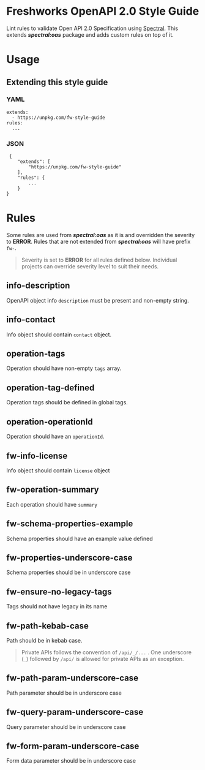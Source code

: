
# Freshworks OpenAPI 2.0 Style Guide

Lint rules to validate Open API 2.0 Specification using [Spectral](https://stoplight.io/open-source/spectral/). This extends ***spectral:oas*** package and adds custom rules on top of it.

# Usage

## Extending this style guide

### YAML

    extends:
	  - https://unpkg.com/fw-style-guide
	rules:
	  ...

### JSON


     {
        "extends": [
            "https://unpkg.com/fw-style-guide"
        ],
        "rules": {
            ...
        }
    }

# Rules
Some rules are used from ***spectral:oas*** as it is and overridden the severity to **ERROR**. Rules that are not extended from ***spectral:oas*** will have prefix `fw-`.

> Severity is set to **ERROR** for all rules defined below. Individual  
> projects can override severity level to suit their needs.

## info-description

OpenAPI object info `description` must be present and non-empty string.

## info-contact

Info object should contain `contact` object.

## operation-tags

Operation should have non-empty `tags` array.

## operation-tag-defined

Operation tags should be defined in global tags.

## operation-operationId

Operation should have an `operationId`.

## fw-info-license

Info object should contain `license` object

## fw-operation-summary

Each operation should have `summary`

## fw-schema-properties-example

Schema properties should have an example value defined

## fw-properties-underscore-case

Schema properties should be in underscore case

## fw-ensure-no-legacy-tags

Tags should not have legacy in its name

## fw-path-kebab-case

Path should be in kebab case.

> Private APIs follows the convention of `/api/_/...` . One underscore (`_`) followed by `/api/` is allowed for private APIs as an exception.

## fw-path-param-underscore-case

Path parameter should be in underscore case

## fw-query-param-underscore-case

Query parameter should be in underscore case

## fw-form-param-underscore-case

Form data parameter should be in underscore case